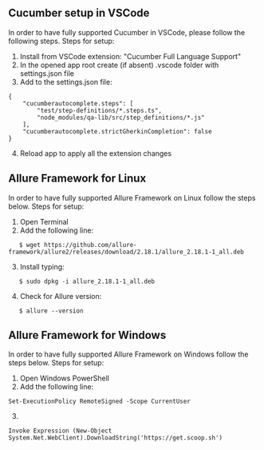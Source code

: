## Cucumber setup in VSCode 
In order to have fully supported Cucumber in VSCode, please follow the following steps.
Steps for setup:
1. Install from VSCode extension: "Cucumber Full Language Support"
2. In the opened app root create (if absent) .vscode folder with settings.json file
3. Add to the settings.json file:
```
{
    "cucumberautocomplete.steps": [
        "test/step-definitions/*.steps.ts",
        "node_modules/qa-lib/src/step_definitions/*.js"
    ],
    "cucumberautocomplete.strictGherkinCompletion": false
}
```
4. Reload app to apply all the extension changes

## Allure Framework for Linux
In order to have fully supported Allure Framework on Linux follow the steps below.
Steps for setup: 
1. Open Terminal
2. Add the following line:
```
   $ wget https://github.com/allure-framework/allure2/releases/download/2.18.1/allure_2.18.1-1_all.deb
```
3. Install typing:
```
   $ sudo dpkg -i allure_2.18.1-1_all.deb
```
 4. Check for Allure version:
 ```
    $ allure --version
 ```

## Allure Framework for Windows
In order to have fully supported Allure Framework on Windows follow the steps below.
Steps for setup:
1. Open Windows PowerShell
2. Add the following line: 
```
Set-ExecutionPolicy RemoteSigned -Scope CurrentUser
```
3. 
```
Invoke Expression (New-Object System.Net.WebClient).DownloadString('https://get.scoop.sh')
```